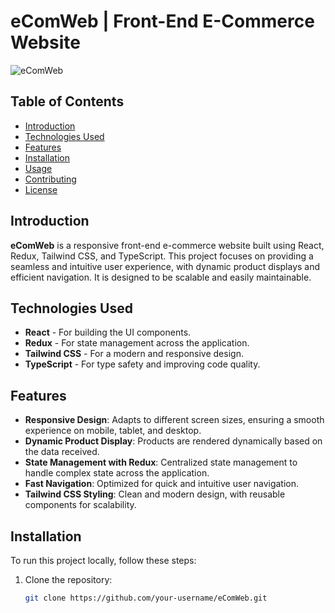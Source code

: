 # eComWeb | Front-End E-Commerce Website

![eComWeb](.public/ecomimage.png)


## Table of Contents
- [Introduction](#introduction)
- [Technologies Used](#technologies-used)
- [Features](#features)
- [Installation](#installation)
- [Usage](#usage)
- [Contributing](#contributing)
- [License](#license)

## Introduction
**eComWeb** is a responsive front-end e-commerce website built using React, Redux, Tailwind CSS, and TypeScript. This project focuses on providing a seamless and intuitive user experience, with dynamic product displays and efficient navigation. It is designed to be scalable and easily maintainable.

## Technologies Used
- **React** - For building the UI components.
- **Redux** - For state management across the application.
- **Tailwind CSS** - For a modern and responsive design.
- **TypeScript** - For type safety and improving code quality.

## Features
- **Responsive Design**: Adapts to different screen sizes, ensuring a smooth experience on mobile, tablet, and desktop.
- **Dynamic Product Display**: Products are rendered dynamically based on the data received.
- **State Management with Redux**: Centralized state management to handle complex state across the application.
- **Fast Navigation**: Optimized for quick and intuitive user navigation.
- **Tailwind CSS Styling**: Clean and modern design, with reusable components for scalability.

## Installation

To run this project locally, follow these steps:

1. Clone the repository:
   ```bash
   git clone https://github.com/your-username/eComWeb.git
